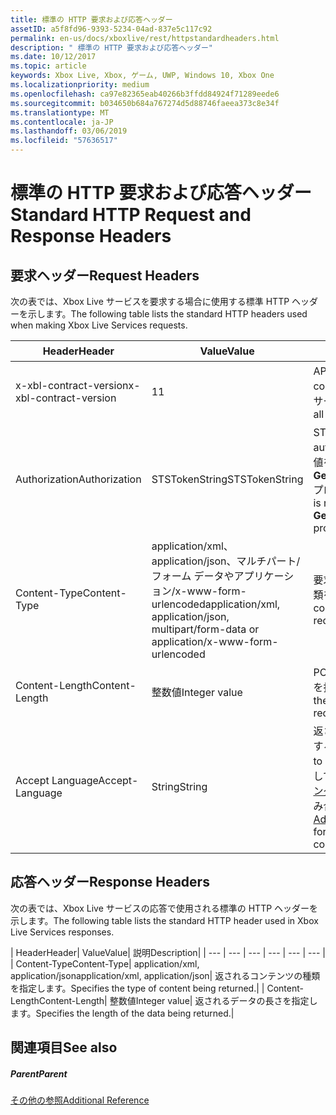 ```yaml
---
title: 標準の HTTP 要求および応答ヘッダー
assetID: a5f8fd96-9393-5234-04ad-837e5c117c92
permalink: en-us/docs/xboxlive/rest/httpstandardheaders.html
description: " 標準の HTTP 要求および応答ヘッダー"
ms.date: 10/12/2017
ms.topic: article
keywords: Xbox Live, Xbox, ゲーム, UWP, Windows 10, Xbox One
ms.localizationpriority: medium
ms.openlocfilehash: ca97e82365eab40266b3ffdd84924f71289eede6
ms.sourcegitcommit: b034650b684a767274d5d88746faeea373c8e34f
ms.translationtype: MT
ms.contentlocale: ja-JP
ms.lasthandoff: 03/06/2019
ms.locfileid: "57636517"
---
```

# <a name="standard-http-request-and-response-headers"></a><span data-ttu-id="38a91-104">標準の HTTP 要求および応答ヘッダー</span><span class="sxs-lookup"><span data-stu-id="38a91-104">Standard HTTP Request and Response Headers</span></span>
 
<a id="ID4ES"></a>

 
## <a name="request-headers"></a><span data-ttu-id="38a91-105">要求ヘッダー</span><span class="sxs-lookup"><span data-stu-id="38a91-105">Request Headers</span></span>
 
<span data-ttu-id="38a91-106">次の表では、Xbox Live サービスを要求する場合に使用する標準 HTTP ヘッダーを示します。</span><span class="sxs-lookup"><span data-stu-id="38a91-106">The following table lists the standard HTTP headers used when making Xbox Live Services requests.</span></span>
 
| <span data-ttu-id="38a91-107">Header</span><span class="sxs-lookup"><span data-stu-id="38a91-107">Header</span></span>| <span data-ttu-id="38a91-108">Value</span><span class="sxs-lookup"><span data-stu-id="38a91-108">Value</span></span>| <span data-ttu-id="38a91-109">説明</span><span class="sxs-lookup"><span data-stu-id="38a91-109">Description</span></span>| 
| --- | --- | --- | 
| <span data-ttu-id="38a91-110">x-xbl-contract-version</span><span class="sxs-lookup"><span data-stu-id="38a91-110">x-xbl-contract-version</span></span>| <span data-ttu-id="38a91-111">1</span><span class="sxs-lookup"><span data-stu-id="38a91-111">1</span></span>| <span data-ttu-id="38a91-112">API コントラクトのバージョン。</span><span class="sxs-lookup"><span data-stu-id="38a91-112">API contract version.</span></span> <span data-ttu-id="38a91-113">すべての Xbox Live サービス要求に必要です。</span><span class="sxs-lookup"><span data-stu-id="38a91-113">Required on all Xbox Live Services requests.</span></span>| 
| <span data-ttu-id="38a91-114">Authorization</span><span class="sxs-lookup"><span data-stu-id="38a91-114">Authorization</span></span>| <span data-ttu-id="38a91-115">STSTokenString</span><span class="sxs-lookup"><span data-stu-id="38a91-115">STSTokenString</span></span>| <span data-ttu-id="38a91-116">STS の認証トークンです。</span><span class="sxs-lookup"><span data-stu-id="38a91-116">STS authentication token.</span></span> <span data-ttu-id="38a91-117">このヘッダーの値を取得してから、 <b>GetTokenAndSignatureResult.Token</b>プロパティ。</span><span class="sxs-lookup"><span data-stu-id="38a91-117">The value for this header is retrieved from the <b>GetTokenAndSignatureResult.Token</b> property.</span></span> | 
| <span data-ttu-id="38a91-118">Content-Type</span><span class="sxs-lookup"><span data-stu-id="38a91-118">Content-Type</span></span>| <span data-ttu-id="38a91-119">application/xml、application/json、マルチパート/フォーム データやアプリケーション/x-www-form-urlencoded</span><span class="sxs-lookup"><span data-stu-id="38a91-119">application/xml, application/json, multipart/form-data or application/x-www-form-urlencoded</span></span>| <span data-ttu-id="38a91-120">要求と共に送信されるコンテンツの種類を指定します。</span><span class="sxs-lookup"><span data-stu-id="38a91-120">Specifies the type of content being submitted with a request.</span></span>| 
| <span data-ttu-id="38a91-121">Content-Length</span><span class="sxs-lookup"><span data-stu-id="38a91-121">Content-Length</span></span>| <span data-ttu-id="38a91-122">整数値</span><span class="sxs-lookup"><span data-stu-id="38a91-122">Integer value</span></span>| <span data-ttu-id="38a91-123">POST 要求で送信されるデータの長さを指定します。</span><span class="sxs-lookup"><span data-stu-id="38a91-123">Specifies the length of the data being submitted in a POST request.</span></span>| 
| <span data-ttu-id="38a91-124">Accept Language</span><span class="sxs-lookup"><span data-stu-id="38a91-124">Accept-Language</span></span> | <span data-ttu-id="38a91-125">String</span><span class="sxs-lookup"><span data-stu-id="38a91-125">String</span></span>| <span data-ttu-id="38a91-126">返される任意の文字列をローカライズする方法を指定します。</span><span class="sxs-lookup"><span data-stu-id="38a91-126">Specifies how to localize any strings returned.</span></span> <span data-ttu-id="38a91-127">参照してください<a href="https://msdn.microsoft.com/en-us/library/bb975829.aspx">Xbox 360 のプログラミングの高度な</a>言語/ロケールの有効な組み合わせの一覧についてはします。</span><span class="sxs-lookup"><span data-stu-id="38a91-127">See <a href="https://msdn.microsoft.com/en-us/library/bb975829.aspx">Advanced Xbox 360 Programming</a> for a list of valid language/locale combinations.</span></span>| 
  
<a id="ID4E6C"></a>

 
## <a name="response-headers"></a><span data-ttu-id="38a91-128">応答ヘッダー</span><span class="sxs-lookup"><span data-stu-id="38a91-128">Response Headers</span></span>
 
<span data-ttu-id="38a91-129">次の表では、Xbox Live サービスの応答で使用される標準の HTTP ヘッダーを示します。</span><span class="sxs-lookup"><span data-stu-id="38a91-129">The following table lists the standard HTTP header used in Xbox Live Services responses.</span></span>
 
| <span data-ttu-id="38a91-130">Header</span><span class="sxs-lookup"><span data-stu-id="38a91-130">Header</span></span>| <span data-ttu-id="38a91-131">Value</span><span class="sxs-lookup"><span data-stu-id="38a91-131">Value</span></span>| <span data-ttu-id="38a91-132">説明</span><span class="sxs-lookup"><span data-stu-id="38a91-132">Description</span></span>| 
| --- | --- | --- | --- | --- | --- | 
| <span data-ttu-id="38a91-133">Content-Type</span><span class="sxs-lookup"><span data-stu-id="38a91-133">Content-Type</span></span>| <span data-ttu-id="38a91-134">application/xml, application/json</span><span class="sxs-lookup"><span data-stu-id="38a91-134">application/xml, application/json</span></span>| <span data-ttu-id="38a91-135">返されるコンテンツの種類を指定します。</span><span class="sxs-lookup"><span data-stu-id="38a91-135">Specifies the type of content being returned.</span></span>| 
| <span data-ttu-id="38a91-136">Content-Length</span><span class="sxs-lookup"><span data-stu-id="38a91-136">Content-Length</span></span>| <span data-ttu-id="38a91-137">整数値</span><span class="sxs-lookup"><span data-stu-id="38a91-137">Integer value</span></span>| <span data-ttu-id="38a91-138">返されるデータの長さを指定します。</span><span class="sxs-lookup"><span data-stu-id="38a91-138">Specifies the length of the data being returned.</span></span>| 
  
<a id="ID4EEE"></a>

 
## <a name="see-also"></a><span data-ttu-id="38a91-139">関連項目</span><span class="sxs-lookup"><span data-stu-id="38a91-139">See also</span></span>
 
<a id="ID4EGE"></a>

 
##### <a name="parent"></a><span data-ttu-id="38a91-140">Parent</span><span class="sxs-lookup"><span data-stu-id="38a91-140">Parent</span></span>  

[<span data-ttu-id="38a91-141">その他の参照</span><span class="sxs-lookup"><span data-stu-id="38a91-141">Additional Reference</span></span>](atoc-xboxlivews-reference-additional.md)

   